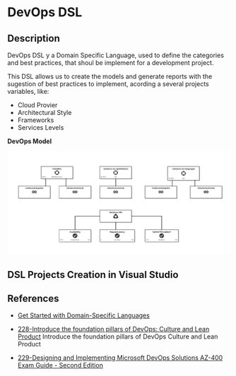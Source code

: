 # DevOps DSL

## Description

DevOps DSL y a Domain Specific Language, used to define the categories and best practices, that shoul be implement for a development project.

This DSL allows us to create the models and generate reports with the sugestion of best practices to implement, acording a several projects variables, like: 
- Cloud Provier
- Architectural Style
- Frameworks
- Services Levels 

**DevOps Model**

![VariamosDevOpsModel11.png](Docs\VariamosDevOpsModel11.png)

## DSL Projects Creation in Visual Studio

### 

## References

- [Get Started with Domain-Specific Languages](https://learn.microsoft.com/en-us/visualstudio/modeling/getting-started-with-domain-specific-languages?source=recommendations&view=vs-2022)

- [228-Introduce the foundation pillars of DevOps: Culture and Lean Product](https://learn.microsoft.com/en-us/training/modules/introduce-foundation-pillars-devops/)
	Introduce the foundation pillars of DevOps Culture and Lean Product
	
- [229-Designing and Implementing Microsoft DevOps Solutions AZ-400 Exam Guide - Second Edition](https://learning-oreilly-com.ezproxy.eafit.edu.co/library/view/designing-and-implementing/9781803240664/B18655_01.xhtml#_idParaDest-23)